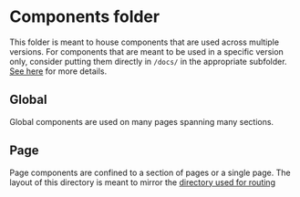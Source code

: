 # Components folder

This folder is meant to house components that are used across multiple versions. For components that are meant to be used in a specific version only, consider putting them directly in `/docs/` in the appropriate subfolder. [See here](/README.md#Versioning) for more details.

## Global

Global components are used on many pages spanning many sections.

## Page

Page components are confined to a section of pages or a single page. The layout of this directory is meant to mirror the [directory used for routing]()

